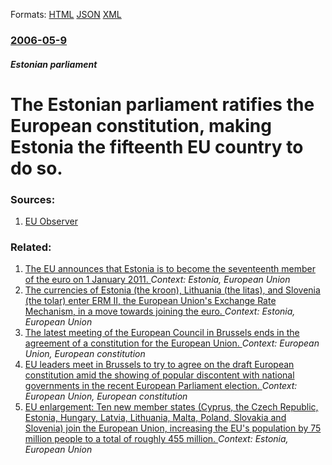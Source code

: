 
Formats: [HTML](/news/2006/05/9/the-estonian-parliament-ratifies-the-european-constitution-making-estonia-the-fifteenth-eu-country-to-do-so.html)  [JSON](/news/2006/05/9/the-estonian-parliament-ratifies-the-european-constitution-making-estonia-the-fifteenth-eu-country-to-do-so.json)  [XML](/news/2006/05/9/the-estonian-parliament-ratifies-the-european-constitution-making-estonia-the-fifteenth-eu-country-to-do-so.xml)  

### [2006-05-9](/news/2006/05/9/index.md)

##### Estonian parliament
#  The Estonian parliament ratifies the European constitution, making Estonia the fifteenth EU country to do so. 




### Sources:

1. [EU Observer](http://euobserver.com/9/21546)

### Related:

1. [The EU announces that Estonia is to become the seventeenth member of the euro on 1 January 2011. ](/news/2010/07/13/the-eu-announces-that-estonia-is-to-become-the-seventeenth-member-of-the-euro-on-1-january-2011.md) _Context: Estonia, European Union_
2. [ The currencies of Estonia (the kroon), Lithuania (the litas), and Slovenia (the tolar) enter ERM II, the European Union's Exchange Rate Mechanism, in a move towards joining the euro. ](/news/2004/06/28/the-currencies-of-estonia-the-kroon-lithuania-the-litas-and-slovenia-the-tolar-enter-erm-ii-the-european-union-s-exchange-rate-mec.md) _Context: Estonia, European Union_
3. [ The latest meeting of the European Council in Brussels ends in the agreement of a constitution for the European Union. ](/news/2004/06/18/the-latest-meeting-of-the-european-council-in-brussels-ends-in-the-agreement-of-a-constitution-for-the-european-union.md) _Context: European Union, European constitution_
4. [ EU leaders meet in Brussels to try to agree on the draft European constitution amid the showing of popular discontent with national governments in the recent European Parliament election. ](/news/2004/06/16/eu-leaders-meet-in-brussels-to-try-to-agree-on-the-draft-european-constitution-amid-the-showing-of-popular-discontent-with-national-governm.md) _Context: European Union, European constitution_
5. [ EU enlargement: Ten new member states (Cyprus, the Czech Republic, Estonia, Hungary, Latvia, Lithuania, Malta, Poland, Slovakia and Slovenia) join the European Union, increasing the EU's population by 75 million people to a total of roughly 455 million. ](/news/2004/05/1/eu-enlargement-ten-new-member-states-cyprus-the-czech-republic-estonia-hungary-latvia-lithuania-malta-poland-slovakia-and-sloveni.md) _Context: Estonia, European Union_
